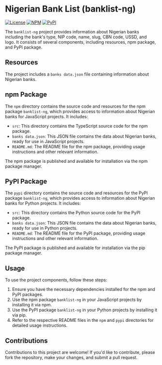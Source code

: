 # Nigerian Bank List (banklist-ng)

[![License](https://img.shields.io/badge/license-MIT-blue.svg)](https://opensource.org/licenses/MIT)
[![NPM](https://img.shields.io/npm/v/banklist-ng.svg)](https://www.npmjs.com/package/banklist-ng)
[![PyPI](https://badge.fury.io/py/banklist-ng.svg)](https://pypi.org/project/banklist-ng)

The `banklist-ng` project provides information about Nigerian banks including the bank's type, NIP code, name, slug, CBN code, USSD, and logo. It consists of several components, including resources, npm package, and PyPI package.

## Resources

The project includes a `banks data.json` file containing information about Nigerian banks.

## npm Package

The `npm` directory contains the source code and resources for the npm package `banklist-ng`, which provides access to information about Nigerian banks for JavaScript projects. It includes:

- `src`: This directory contains the TypeScript source code for the npm package.
- `banks data.json`: This JSON file contains the data about Nigerian banks, ready for use in JavaScript projects.
- `README.md`: The README file for the npm package, providing usage instructions and other relevant information.

The npm package is published and available for installation via the npm package manager.

## PyPI Package

The `pypi` directory contains the source code and resources for the PyPI package `banklist-ng`, which provides access to information about Nigerian banks for Python projects. It includes:

- `src`: This directory contains the Python source code for the PyPI package.
- `banks data.json`: This JSON file contains the data about Nigerian banks, ready for use in Python projects.
- `README.md`: The README file for the PyPI package, providing usage instructions and other relevant information.

The PyPI package is published and available for installation via the pip package manager.

## Usage

To use the project components, follow these steps:

1. Ensure you have the necessary dependencies installed for the npm and PyPI packages.
2. Use the npm package `banklist-ng` in your JavaScript projects by installing it via npm.
3. Use the PyPI package `banklist-ng` in your Python projects by installing it via pip.
4. Refer to the respective README files in the `npm` and `pypi` directories for detailed usage instructions.

## Contributions

Contributions to this project are welcome! If you'd like to contribute, please fork the repository, make your changes, and submit a pull request.
